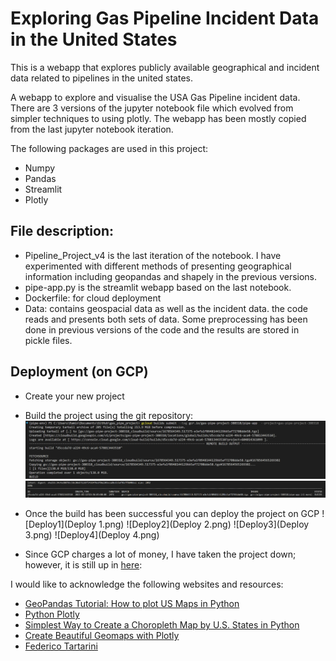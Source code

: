 # Exploring Gas Pipeline Incident Data in the United States

This is a webapp that explores publicly available geographical and incident data related to pipelines in the united states.

A webapp to explore and visualise the USA Gas Pipeline incident data. There are 3 versions of the jupyter notebook file which evolved from simpler techniques to using plotly. The webapp has been mostly copied from the last jupyter notebook iteration.

The following packages are used in this project:

- Numpy
- Pandas
- Streamlit
- Plotly

## File description:

- Pipeline_Project_v4 is the last iteration of the notebook. I have experimented with different methods of presenting geographical information including geopandas and shapely in the previous versions. 
- pipe-app.py is the streamlit webapp based on the last notebook.
- Dockerfile: for cloud deployment
- Data: contains geospacial data as well as the incident data. the code reads and presents both sets of data. Some preprocessing has been done in previous versions of the code and the results are stored in pickle files. 

## Deployment (on GCP)
- Create your new project

- Build the project using the git repository: 
![Build](Build.png)
![Build2](Build2.png)

- Once the build has been successful you can deploy the project on GCP
![Deploy1](Deploy 1.png)
![Deploy2](Deploy 2.png)
![Deploy3](Deploy 3.png)
![Deploy4](Deploy 4.png)

- Since GCP charges a lot of money, I have taken the project down; however, it is still up in [here](https://gas-pipe-project.herokuapp.com/): 

I would like to acknowledge the following websites and resources:
- [GeoPandas Tutorial: How to plot US Maps in Python](https://jcutrer.com/python/learn-geopandas-plotting-usmaps)
- [Python Plotly](https://zacks.one/python-plotly/)
- [Simplest Way to Create a Choropleth Map by U.S. States in Python](https://towardsdatascience.com/simplest-way-of-creating-a-choropleth-map-by-u-s-states-in-python-f359ada7735e)
- [Create Beautiful Geomaps with Plotly](https://medium.com/analytics-vidhya/plotly-for-geomaps-bb75d1de189f)
- [Federico Tartarini](https://github.com/FedericoTartarini/streamlit-cloud-run-youtube)